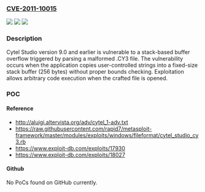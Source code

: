 ### [CVE-2011-10015](https://cve.mitre.org/cgi-bin/cvename.cgi?name=CVE-2011-10015)
![](https://img.shields.io/static/v1?label=Product&message=Studio&color=blue)
![](https://img.shields.io/static/v1?label=Version&message=*%20&color=brightgreen)
![](https://img.shields.io/static/v1?label=Vulnerability&message=CWE-121%20Stack-based%20Buffer%20Overflow&color=brightgreen)

### Description

Cytel Studio version 9.0 and earlier is vulnerable to a stack-based buffer overflow triggered by parsing a malformed .CY3 file. The vulnerability occurs when the application copies user-controlled strings into a fixed-size stack buffer (256 bytes) without proper bounds checking. Exploitation allows arbitrary code execution when the crafted file is opened.

### POC

#### Reference
- http://aluigi.altervista.org/adv/cytel_1-adv.txt
- https://raw.githubusercontent.com/rapid7/metasploit-framework/master/modules/exploits/windows/fileformat/cytel_studio_cy3.rb
- https://www.exploit-db.com/exploits/17930
- https://www.exploit-db.com/exploits/18027

#### Github
No PoCs found on GitHub currently.

